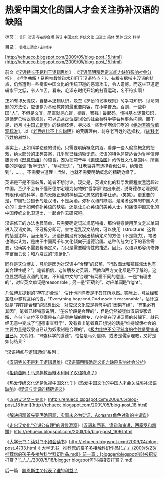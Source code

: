 # 热爱中国文化的国人才会关注弥补汉语的缺陷

标签： `信仰` `汉语` `存在即合理` `英语` `中国文化` `传统文化` `卫道士` `简体` `繁体` `定义` `科学` 

目录： `唱唱反调之八卦时评`

[http://rehueco.blogspot.com/2009/05/blog-post_15.html](http://rehueco.blogspot.com/2009/05/blog-post_15.html)

前文《[汉语特长不是利于逻辑思维](../../../2009/5/11/汉语特点不在于协助逻辑思维.md)》,《[汉语简明精确定义能力缺陷影响社会分析](../../../2009/5/11/汉语特点不在于协助逻辑思维.md)》,《[拒绝曲解！马恩神教诡辩术利用了汉语特点？](../../../2009/5/12/汉语缺乏简明精确定义能力易被恶意曲解.md)》，有根有据指出汉语的特点，仍然遭到一些痛恨中国文化的传统卫道的恶毒攻击，令人遗憾。而这些卫道逻辑水平之低，令人乍舌。看来，毛泽东时代开始的扫盲运动，名不符实啊！

正如有博友提议，自基本逻辑认识，及至《罗伯特议事规则》的学习知识、讨论问题的方法论，应该作为基础教育的最重要内容，在小学普及。否则，一些中国“人”，不但是文盲，简直就是心盲，德盲，智残！最起码，懂得基本逻辑知识，遵循罗巴特议事规则，可以迅速定位要讨论的社会和科学等各种事务问题。而不是，运用《[中国式诡辩](../../../2008/8/31/“大学无书”，远离中国式诡辩！.md)》的缺德伎俩，寻求找一些哲学啊信仰啊的《[绝对道德价值观标准](../../../2009/3/11/信仰，个人世界观的基础断言；不是绝对的道德标准.md)》，以《[老百姓比不上它聪明](../../../2009/4/5/传说中的“市场的不理性”.md)》的荒唐理由，剥夺老百姓的选择权，《[转移老百姓的利益](../../../2009/4/6/“市场不理性”道德借口操纵利益剥夺和财富转移.md)》。

事实上，正如科学论题的讨论，只需要明确概念内涵，看穿一些人偷换概念的把戏，绝大部分的正确答案，几乎就已经清晰无遗。汉语的特色非常适合为哲学信仰服务的《[形意思维](../../../2009/4/17/形意思维：科学类思维和哲学类思维的根本区别.md)》的语言。因为在两千年《[道德治国](../../../2008/7/30/道德治国，走在内战消亡的路上.md)》的传统文化氛围中，所需要的是强调“哲学无边”，“皇权无边”，“让老百姓有选择看似公平，绝难做到”，……，不需要讲道理！当然，也就不需要明确概念的精确边缘了。

英语是不是不易歧解，笔者不想讨论。现实是，英语文化的科学发展程度远远超过中国。至少不会有不懂哥德尔定理为何物的“哲学家”跑出来说，说哥德尔定理说明有限作用的科学，要向无限正确的神秘主义忽悠的哲学让步。（笑笑）。更重要的是，中国社会擅长的是汉语，不是英语。弥补汉语的缺陷，是笔者这样的中国人关心的；至于如何弥补英语的缺陷，还是让关心英语的美英人士，和痛恨中国文化的中国传统文化卫道士，一起合作去研究吧。

汉语修正的办法也很简单，只需要确定词义规范特指，那怕特意使用英文定义单词进入汉语文体，不可拆分即可。害怕混乱汉文结构，可以使用（structure）这样的括弧注释，当无歧义。汉语长期没有发展出精确定义的方便（不是能力），笔者也确实认为，是由于中国两千年文化倾向于道德治国。这种传统文化下的语言需要，也确实不需要精确定义，而只是需要煽情性的描述。因此，汉语以形容词修饰丰富而见长；和八股式的“规范化”。

同样是这位博友，可能是因为对汉语中“合理”的歧解，“行政淘汰和殖民淘汰也有其合理性呢？”，笔者相信，这位朋友对英语，西教和西方文化都是不了解的。这位显然精通汉语的朋友，不知道中文的“合理”有两重不同的意思，一是“有理由的”，对应英文单词是reasonable；另一是“正确的”，对应单词是"right"。



几位博友提到的“存在即合理”，估计也同样者是不知其所以然。实际上，可兰经和圣经中都有这样的话，"Everything
happend,God made it
reasonable"。估计这就是“存在即合理”的思想出处，对应汉文化应是禅教中的“因果有缘”，“有果必有其因”。笔者已经特意说明，“在彼阶段是合理的”，但是仍然被疑似汉语专家误解，奈何？这位不见得是有心恶意曲解的朋友，仅仅是在汉语习惯的歧解下，就已经无意中变成了“道德审查科学”，没有看出笔者真正想说的话是“维持奴隶社会的主要力量是奴隶自已认为奴隶制是合理的”，《[极力维护不公平制度的往往是受害者自已](../../../2008/10/16/极力维护不公平制度的是受害者自已.md)》。又假如，“审查科学的道德”，恰恰是马列信仰，或者是儒家理教，又将是如何结果？



“汉语特点与逻辑思维”系列：

《[汉语特长不是利于逻辑思维](../../../2009/5/11/汉语特点不在于协助逻辑思维.md)》《[汉语简明精确定义能力缺陷影响社会分析](../../../2009/5/11/汉语特点不在于协助逻辑思维.md)》

《[拒绝曲解！马恩神教诡辩术利用了汉语特点？](../../../2009/5/12/汉语缺乏简明精确定义能力易被恶意曲解.md)》

《[热爱传统文化还是仇视中国文化？](../../../2009/5/15/热爱传统文化还是仇视中国文化？.md)》《[热爱中国文化的中国人才会关注弥补汉语缺陷](../../../2009/5/18/热爱中国文化的国人才会关注弥补汉语的缺陷.md)》《[疑证与实证的精确语义](../../../2009/5/19/疑证与实证的精确语义，及疑证从无.md)》

《[汉语议论文三要素](../../../2009/5/20/疑证与实证及汉议论文三要素论.md)》[http://rehueco.blogspot.com/2009/05/blog-post_18.html](http://rehueco.blogspot.com/2009/05/blog-post_18.html)

《[解决问题首先要明确问题，实事未必为实证，Aorasms角色对象的主谓宾](../../../2009/5/22/“实”未必为实证，认识对象角色的主谓宾.md)》

《[走出汉文化“公说公有理”的语言泥潭](../../../2009/5/25/走出汉文化“公说公有理”的语言泥潭.md)》《[汉语和西语，诡辩和演讲，西塞罗和凯撒](../../../2009/6/1/汉语和西语，诡辩和演讲，西塞罗和凯撒.md)》http://rehueco.blogspot.com/2009/05/blog-post_1996.html

《[大学无书：读对书不如会读书](../../../2009/5/24/大学无书：读对书，不如会读书.md)》http://rehueco.blogspot.com/2009/04/blog-post_4733.html《[大学无书：推荐您的孩子多接触科幻作品](../../../2009/5/23/推荐您的孩子多接触科学科幻作品.md)》前一篇：[blogger/blogspot何时被招安打赏？](../../../2009/5/18/blogger blogspot何时被招安打赏？.md)

后一篇：[凯恩斯主义代表了谁的利益？](../../../2009/5/18/凯恩斯主义代表了谁的利益？.md)